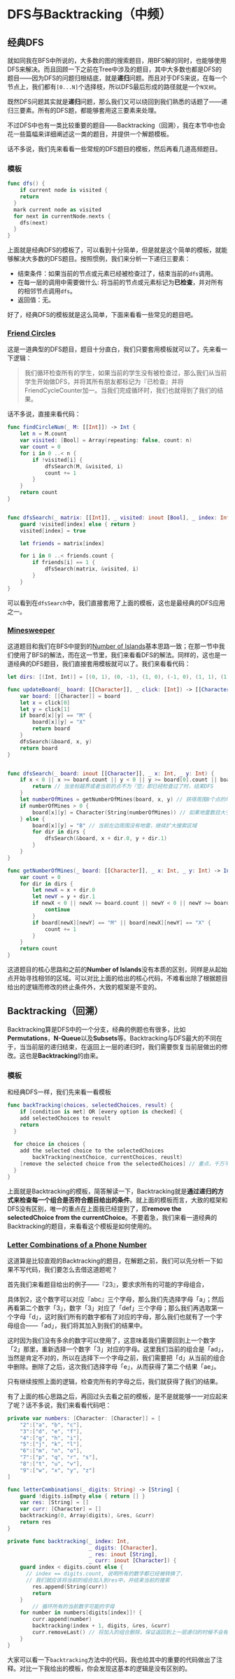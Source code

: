 # DFS与Backtracking（中频）

## 经典DFS

就如同我在BFS中所说的，大多数的图的搜索题目，用BFS解的同时，也能够使用DFS来解决。而且回顾一下之前在Tree中涉及的题目，其中大多数也都是DFS的题目——因为DFS的问题归根结底，就是**递归**问题。而且对于DFS来说，在每一个节点上，我们都有`[0...N]`个选择枝，所以DFS最后形成的路径就是一个`N叉树`。

既然DFS问题其实就是**递归**问题，那么我们又可以绕回到我们熟悉的话题了——递归三要素。所有的DFS题，都能够套用这三要素来处理。

不过DFS中也有一类比较重要的题目——Backtracking（回溯），我在本节中也会花一些篇幅来详细阐述这一类的题目，并提供一个解题模板。

话不多说，我们先来看看一些常规的DFS题目的模板，然后再看几道高频题目。

### 模板

``` swift
func dfs() {
	if current node is visited {
    return 
  } 
  mark current node as visited
  for next in currentNode.nexts {
    dfs(next)
  }
}
```

上面就是经典DFS的模板了，可以看到十分简单，但是就是这个简单的模板，就能够解决大多数的DFS题目。按照惯例，我们来分析一下递归三要素：

* 结束条件：如果当前的节点或元素已经被检查过了，结束当前的`dfs`调用。
* 在每一层的调用中需要做什么: 将当前的节点或元素标记为**已检查**，并对所有的相邻节点调用`dfs`。
* 返回值：无。

好了，经典DFS的模板就是这么简单，下面来看看一些常见的题目吧。

### [Friend Circles](https://leetcode.com/problems/friend-circles/)

这是一道典型的DFS题目，题目十分直白，我们只要套用模板就可以了。先来看一下逻辑：

> 我们循环检查所有的学生，如果当前的学生没有被检查过，那么我们从当前学生开始做DFS，并将其所有朋友都标记为『已检查』并将FriendCycleCounter加一。当我们完成循环时，我们也就得到了我们的结果。

话不多说，直接来看代码：

``` swift
func findCircleNum(_ M: [[Int]]) -> Int {
    let n = M.count
    var visited: [Bool] = Array(repeating: false, count: n)
    var count = 0
    for i in 0 ..< n {
        if !visited[i] {
            dfsSearch(M, &visited, i)
            count += 1
        }
    }
    return count
}


func dfsSearch(_ matrix: [[Int]], _ visited: inout [Bool], _ index: Int) {
    guard !visited[index] else { return }
    visited[index] = true

    let friends = matrix[index]

    for i in 0 ..< friends.count {
        if friends[i] == 1 {
            dfsSearch(matrix, &visited, i)
        }
    }
}
```

可以看到在`dfsSearch`中，我们直接套用了上面的模板，这也是最经典的DFS应用之一。

### [Minesweeper](https://leetcode.com/problems/minesweeper/)

这道题目和我们在BFS中提到的[Number of Islands](https://leetcode.com/problems/number-of-islands/)基本思路一致；在那一节中我们使用了BFS的解法，而在这一节里，我们来看看DFS的解法。同样的，这也是一道经典的DFS题目，我们直接套用模板就可以了。我们来看看代码：

``` swift
let dirs: [(Int, Int)] = [(0, 1), (0, -1), (1, 0), (-1, 0), (1, 1), (1, -1), (-1, 1), (-1, -1)]

func updateBoard(_ board: [[Character]], _ click: [Int]) -> [[Character]] {
    var board: [[Character]] = board
    let x = click[0]
    let y = click[1]
    if board[x][y] == "M" {
        board[x][y] = "X"
        return board
    }
    dfsSearch(&board, x, y)
    return board
}


func dfsSearch(_ board: inout [[Character]], _ x: Int, _ y: Int) {
    if x < 0 || x >= board.count || y < 0 || y >= board[0].count || board[x][y] != "E" {
        return // 当坐标越界或者当前的点不为『空』即已经检查过了时，结束DFS
    }
    let numberOfMines = getNumberOfMines(board, x, y) // 获得周围8个点的地雷数目
    if numberOfMines > 0 { 
        board[x][y] = Character(String(numberOfMines)) // 如果地雷数目大于0，更新数据且不想下搜索
    } else {
        board[x][y] = "B" // 当前左边周围没有地雷，继续扩大搜索区域
        for dir in dirs {
            dfsSearch(&board, x + dir.0, y + dir.1)
        }
    }
}

func getNumberOfMines(_ board: [[Character]], _ x: Int, _ y: Int) -> Int {
    var count = 0
    for dir in dirs {
        let newX = x + dir.0
        let newY = y + dir.1
        if newX < 0 || newX >= board.count || newY < 0 || newY >= board[0].count {
            continue
        }
        if board[newX][newY] == "M" || board[newX][newY] == "X" {
            count += 1
        }
    }
    return count
}
```

这道题目的核心思路和之前的**Number of Islands**没有本质的区别，同样是从起始点开始寻找相邻的区域。可以对比上面的给出的核心代码，不难看出除了根据题目给出的逻辑而修改的终止条件外，大致的框架是不变的。

## Backtracking（回溯）

Backtracking算是DFS中的一个分支，经典的例题也有很多，比如**Permutations**，**N-Queue**以及**Subsets**等。Backtracking与DFS最大的不同在于，当当前层的递归结束，在返回上一层的递归时，我们需要恢复当前层做出的修改。这也是**Backtracking**的由来。

### 模板

和经典DFS一样，我们先来看一看模板

``` swift
func backTracking(choices, selectedChoices, result) {
	if [condition is met] OR [every option is checked] {
    add selectedChoices to result
    return 
  } 
	
  for choice in choices {
    add the selected choice to the selectedChoices 
		backTracking(nextChoice, currentChoices, reuslt)
    [remove the selected choice from the selectedChoices] // 重点，千万不能忘记
  }
}
```

上面就是Backtracking的模板，简答解读一下，Backtracking就是**通过递归的方式来检查每一个组合是否符合题目给出的条件**。就上面的模板而言，大致的框架和DFS没有区别，唯一的重点在上面我已经提到了，即**remove the selectedChoice from the currentChoice**。不要着急，我们来看一道经典的Backtracking的题目，来看看这个模板是如何使用的。

### [Letter Combinations of a Phone Number](https://leetcode.com/problems/letter-combinations-of-a-phone-number/)

这道算是比较直观的Backtracking的题目，在解题之前，我们可以先分析一下如果不写代码，我们要怎么去借这道题呢？

首先我们来看题目给出的例子——『23』，要求求所有的可能的字母组合，

具体到2，这个数字可以对应『abc』三个字母，那么我们先选择字母「a」；然后再看第二个数字「3」，数字「3」对应了「def」三个字母；那么我们再选取第一个字母「d」，这时我们所有的数字都有了对应的字母，那么我们也就有了一个字母组合——「ad」，我们将其加入到我们的结果中。

这时因为我们没有多余的数字可以使用了，这意味着我们需要回到上一个数字「2」那里，重新选择一个数字「3」对应的字母。这里我们当前的组合是「ad」，当然是肯定不对的，所以在选择下一个字母之前，我们需要把「d」从当前的组合中删除。删除了之后，这次我们选择字母「e」，从而获得了第二个结果「ae」。

只有继续按照上面的逻辑，检查完所有的字母之后，我们就获得了我们的结果。

有了上面的核心思路之后，再回过头去看之前的模板，是不是就能够一一对应起来了呢？话不多说，我们来看看代码吧：

``` swift
private var numbers: [Character: [Character]] = [
    "2":["a", "b", "c"],
    "3":["d", "e", "f"],
    "4":["g", "h", "i"],
    "5":["j", "k", "l"],
    "6":["m", "n", "o"],
    "7":["p", "q", "r", "s"],
    "8":["t", "u", "v"],
    "9":["w", "x", "y", "z"]
]

func letterCombinations(_ digits: String) -> [String] {
    guard !digits.isEmpty else { return [] }
    var res: [String] = []
    var curr: [Character] = []
    backtracking(0, Array(digits), &res, &curr)
    return res
}

private func backtracking(_ index: Int, 
                          _ digits: [Character], 
                          _ res: inout [String], 
                          _ curr: inout [Character]) {
    guard index < digits.count else { 
      // index == digits.count, 说明所有的数字都已经被转换了，
      // 我们就应该将当前的组合加入到res中，并结束当前的搜索
        res.append(String(curr))
        return 
    }
		// 循环所有的当前数字可能的字母
    for number in numbers[digits[index]]! {
        curr.append(number)
        backtracking(index + 1, digits, &res, &curr)
        curr.removeLast() // 将加入的组合删除，保证返回到上一层递归的时候不会有逻辑上的错误
    }
}
```

大家可以看一下`backtracking`方法中的代码，我也给其中的重要的代码做出了注释。对比一下我给出的模板，你会发现这基本的逻辑是没有区别的。





